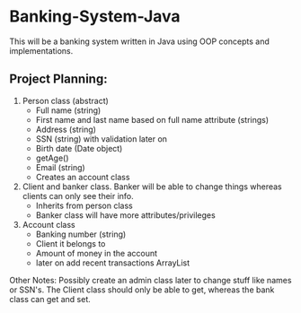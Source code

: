 # Banking-System-Java
This will be a banking system written in Java using OOP concepts and implementations.

## Project Planning:
1. Person class (abstract)
    - Full name (string)
    - First name and last name based on full name attribute (strings)
    - Address (string)
    - SSN (string) with validation later on
    - Birth date (Date object)
    - getAge()
    - Email (string)
    - Creates an account class 
2. Client and banker class. Banker will be able to change things whereas clients can only see their info.
    - Inherits from person class
    - Banker class will have more attributes/privileges
3. Account class
    - Banking number (string)
    - Client it belongs to
    - Amount of money in the account
    - later on add recent transactions ArrayList
    

Other Notes:
Possibly create an admin class later to change stuff like names or SSN's.
The Client class should only be able to get, whereas the bank class can get and set.